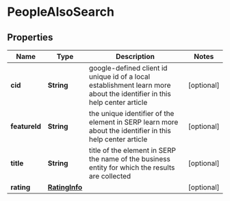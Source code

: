 

# PeopleAlsoSearch


## Properties

| Name | Type | Description | Notes |
|------------ | ------------- | ------------- | -------------|
|**cid** | **String** | google-defined client id unique id of a local establishment learn more about the identifier in this help center article |  [optional] |
|**featureId** | **String** | the unique identifier of the element in SERP learn more about the identifier in this help center article |  [optional] |
|**title** | **String** | title of the element in SERP the name of the business entity for which the results are collected |  [optional] |
|**rating** | [**RatingInfo**](RatingInfo.md) |  |  [optional] |



